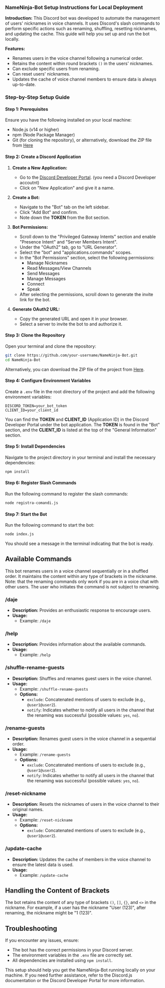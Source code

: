 ### NameNinja-Bot Setup Instructions for Local Deployment

**Introduction:**
This Discord bot was developed to automate the management of users' nicknames in voice channels. It uses Discord's slash commands to perform specific actions such as renaming, shuffling, resetting nicknames, and updating the cache. This guide will help you set up and run the bot locally.

**Features:**

- Renames users in the voice channel following a numerical order.
- Retains the content within round brackets `()` in the users' nicknames.
- Can exclude specific users from renaming.
- Can reset users' nicknames.
- Updates the cache of voice channel members to ensure data is always up-to-date.

### Step-by-Step Setup Guide

#### Step 1: Prerequisites

Ensure you have the following installed on your local machine:

- Node.js (v14 or higher)
- npm (Node Package Manager)
- Git (for cloning the repository), or alternatively, download the ZIP file from [Here](https://github.com/Mega-117/NameNinja-Bot/archive/refs/heads/main.zip)

#### Step 2: Create a Discord Application

1. **Create a New Application:**
   - Go to the [Discord Developer Portal](https://discord.com/developers/applications).
     (you need a Discord Developer accoutnt)
   - Click on "New Application" and give it a name.
2. **Create a Bot:**

   - Navigate to the "Bot" tab on the left sidebar.
   - Click "Add Bot" and confirm.
   - Note down the **TOKEN** from the Bot section.

3. **Bot Permissions:**

   - Scroll down to the "Privileged Gateway Intents" section and enable "Presence Intent" and "Server Members Intent".
   - Under the "OAuth2" tab, go to "URL Generator".
   - Select the "bot" and "applications.commands" scopes.
   - In the "Bot Permissions" section, select the following permissions:
     - Manage Nicknames
     - Read Messages/View Channels
     - Send Messages
     - Manage Messages
     - Connect
     - Speak
   - After selecting the permissions, scroll down to generate the invite link for the bot.

4. **Generate OAuth2 URL:**
   - Copy the generated URL and open it in your browser.
   - Select a server to invite the bot to and authorize it.

#### Step 3: Clone the Repository

Open your terminal and clone the repository:

```bash
git clone https://github.com/your-username/NameNinja-Bot.git
cd NameNinja-Bot
```

Alternatively, you can download the ZIP file of the project from [Here](https://github.com/Mega-117/NameNinja-Bot/archive/refs/heads/main.zip).

#### Step 4: Configure Environment Variables

Create a `.env` file in the root directory of the project and add the following environment variables:

```env
DISCORD_TOKEN=your_bot_token
CLIENT_ID=your_client_id
```

You can find the **TOKEN** and **CLIENT_ID** (Application ID) in the Discord Developer Portal under the bot application. The **TOKEN** is found in the "Bot" section, and the **CLIENT_ID** is listed at the top of the "General Information" section.

#### Step 5: Install Dependencies

Navigate to the project directory in your terminal and install the necessary dependencies:

```bash
npm install
```

#### Step 6: Register Slash Commands

Run the following command to register the slash commands:

```bash
node registra-comandi.js
```

#### Step 7: Start the Bot

Run the following command to start the bot:

```bash
node index.js
```

You should see a message in the terminal indicating that the bot is ready.

## Available Commands

This bot renames users in a voice channel sequentially or in a shuffled order. It maintains the content within any type of brackets in the nickname. Note: that the renaming commands only work if you are in a voice chat with other users. The user who initiates the command is not subject to renaming.

### /daje

- **Description:** Provides an enthusiastic response to encourage users.
- **Usage:**
  - Example: `/daje`

### /help

- **Description:** Provides information about the available commands.
- **Usage:**
  - Example: `/help`

### /shuffle-rename-guests

- **Description:** Shuffles and renames guest users in the voice channel.
- **Usage:**
  - Example: `/shuffle-rename-guests`
  - **Options:**
    - `exclude`: Concatenated mentions of users to exclude (e.g., `@user1@user2`).
    - `notify`: Indicates whether to notify all users in the channel that the renaming was successful (possible values: `yes`, `no`).

### /rename-guests

- **Description:** Renames guest users in the voice channel in a sequential order.
- **Usage:**
  - Example: `/rename-guests`
  - **Options:**
    - `exclude`: Concatenated mentions of users to exclude (e.g., `@user1@user2`).
    - `notify`: Indicates whether to notify all users in the channel that the renaming was successful (possible values: `yes`, `no`).

### /reset-nickname

- **Description:** Resets the nicknames of users in the voice channel to their original names.
- **Usage:**
  - Example: `/reset-nickname`
  - **Options:**
    - `exclude`: Concatenated mentions of users to exclude (e.g., `@user1@user2`).

### /update-cache

- **Description:** Updates the cache of members in the voice channel to ensure the latest data is used.
- **Usage:**
  - Example: `/update-cache`

## Handling the Content of Brackets

The bot retains the content of any type of brackets `()`, `[]`, `{}`, and `<>` in the nickname. For example, if a user has the nickname "User (123)", after renaming, the nickname might be "1 (123)".

## Troubleshooting

If you encounter any issues, ensure:

- The bot has the correct permissions in your Discord server.
- The environment variables in the `.env` file are correctly set.
- All dependencies are installed using `npm install`.

This setup should help you get the NameNinja-Bot running locally on your machine. If you need further assistance, refer to the Discord.js documentation or the Discord Developer Portal for more information.

